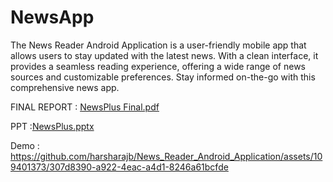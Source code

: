 # NewsApp
The News Reader Android Application is a user-friendly mobile app that allows users to stay updated with the latest news. With a clean interface, it provides a seamless reading experience, offering a wide range of news sources and customizable preferences. Stay informed on-the-go with this comprehensive news app.

FINAL REPORT : [NewsPlus Final.pdf](https://github.com/harsharajb/News_Reader_Android_Application/files/12081477/NewsPlus.Final.pdf)

PPT :[NewsPlus.pptx](https://github.com/harsharajb/News_Reader_Android_Application/files/12081485/NewsPlus.pptx)


Demo :
https://github.com/harsharajb/News_Reader_Android_Application/assets/109401373/307d8390-a922-4eac-a4d1-8246a61bcfde


